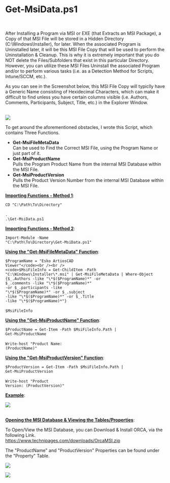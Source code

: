 <h1>Get-MsiData.ps1</h1><br />

After Installing a Program via MSI or EXE (that Extracts an MSI Package), a Copy of that MSI File will be stored in a Hidden Directory (C:\Windows\Installer), for later. When the associated Program is Uninstalled later, it will be this MSI File Copy that will be used to perform the Uninstallation & Cleanup. This is why it is extremely important that you do NOT delete the Files/Subfolders that exist in this particular Directory. However, you can utilize these MSI Files Uninstall the associated Program and/or to perform various tasks (i.e. as a Detection Method for Scripts, Intune/SCCM, etc.).<br />

As you can see in the Screenshot below, this MSI File Copy will typiclly have a Generic Name consisting of Hexidecimal Characters, which can make it difficult to find unless you have certain columns visible (i.e. Authors, Comments, Participants, Subject, Title, etc.) in the Explorer Window.<br /><br />

<img src="https://i.imgur.com/StGujBB.png">

To get around the aforementioned obstacles, I wrote this Script, which contains Three Functions.<br />

- <b>Get-MsiFileMetaData</b><br />
     Can be used to Find the Correct MSI File, using the Program Name or just part of it.<br />
- <b>Get-MsiProductName</b><br />
     Pulls the Program Product Name from the internal MSI Database within the MSI File.<br />
- <b>Get-MsiProductVersion</b><br />
     Pulls the Product Version Number from the internal MSI Database within the MSI File.<br />

<b><ins>Importing Functions - Method 1</ins></b>:<br />

<code>CD "C:\Path\To\Directory"</code><br /><br />
<code>. .\Get-MsiData.ps1</code><br />

<b><ins>Importing Functions - Method 2</ins></b>:<br />

<code>Import-Module -Name "C:\Path\To\Directory\Get-MsiData.ps1"</code><br />

<b><ins>Using the "Get-MsiFileMetaData" Function</ins></b>:<br />

<code>$ProgramName = "Esko ArtiosCAD Viewer"</code><br /><br />
<code>$MsiFileInfo = Get-ChildItem -Path "C:\Windows\Installer\\*.msi" | Get-MsiFileMetaData | Where-Object {$_.Authors -like "\*$($ProgramName)\*" -or $_.comments -like "\*$($ProgramName)\*" -or $_.participants -like "\*$($ProgramName)\*" -or $_.subject -like "\*$($ProgramName)\*" -or $_.Title -like "\*$($ProgramName)\*"}</code><br /><br />
<code>$MsiFileInfo</code><br />

<b><ins>Using the "Get-MsiProductName" Function</ins></b>:<br />

<code>$ProductName = Get-Item -Path $MsiFileInfo.Path | Get-MsiProductName</code><br /><br />
<code>Write-host "Product Name: $($ProductName)"</code><br />

<b><ins>Using the "Get-MsiProductVersion" Function</ins></b>:<br />

<code>$ProductVersion = Get-Item -Path $MsiFileInfo.Path | Get-MsiProductVersion</code><br /><br />
<code>Write-host "Product Version: $($ProductVersion)"</code><br />

<b><ins>Example</ins></b>:<br />

<img src="https://i.imgur.com/wgRNOjM.png"><br /><br />

<b><ins>Opening the MSI Database & Viewing the Tables/Properties</ins></b>:<br />

To Open/View the MSI Database, you can Download & Install ORCA, via the following Link.<br />
<a href="https://www.technipages.com/downloads/OrcaMSI.zip">https://www.technipages.com/downloads/OrcaMSI.zip</a><br />

The "ProductName" and "ProductVersion" Properties can be found under the "Property" Table.<br />

<img src="https://i.imgur.com/TWphmc3.png"><br />

<img src="https://i.imgur.com/1JKe0rz.png"><br />
